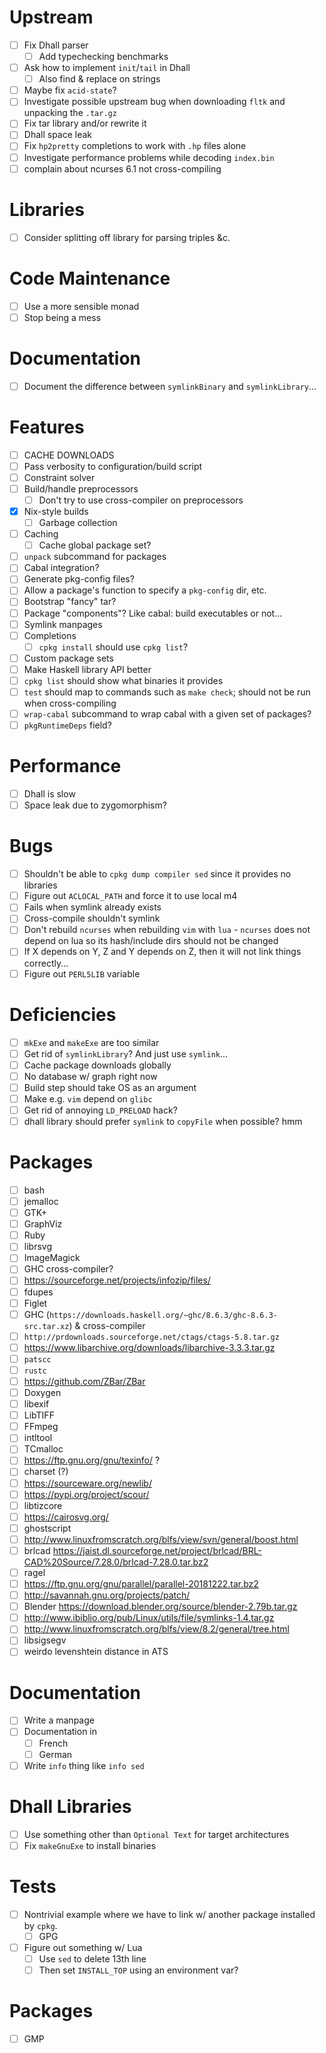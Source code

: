 # Upstream
- [ ] Fix Dhall parser
  - [ ] Add typechecking benchmarks
- [ ] Ask how to implement `init`/`tail` in Dhall
  - [ ] Also find & replace on strings
- [ ] Maybe fix `acid-state`?
- [ ] Investigate possible upstream bug when downloading `fltk` and unpacking
  the `.tar.gz`
- [ ] Fix tar library and/or rewrite it
- [ ] Dhall space leak
- [ ] Fix `hp2pretty` completions to work with `.hp` files alone
- [ ] Investigate performance problems while decoding `index.bin`
- [ ] complain about ncurses 6.1 not cross-compiling
# Libraries
- [ ] Consider splitting off library for parsing triples &c.
# Code Maintenance
- [ ] Use a more sensible monad
- [ ] Stop being a mess
# Documentation
- [ ] Document the difference between `symlinkBinary` and `symlinkLibrary`...
# Features
- [ ] CACHE DOWNLOADS
- [ ] Pass verbosity to configuration/build script
- [ ] Constraint solver
- [ ] Build/handle preprocessors
  - [ ] Don't try to use cross-compiler on preprocessors
- [x] Nix-style builds
  - [ ] Garbage collection
- [ ] Caching
  - [ ] Cache global package set?
- [ ] `unpack` subcommand for packages
- [ ] Cabal integration?
- [ ] Generate pkg-config files?
- [ ] Allow a package's function to specify a `pkg-config` dir, etc.
- [ ] Bootstrap "fancy" tar?
- [ ] Package "components"? Like cabal: build executables or not...
- [ ] Symlink manpages
- [ ] Completions
  - [ ] `cpkg install` should use `cpkg list`?
- [ ] Custom package sets
- [ ] Make Haskell library API better
- [ ] `cpkg list` should show what binaries it provides
- [ ] `test` should map to commands such as `make check`; should not be run when
  cross-compiling
- [ ] `wrap-cabal` subcommand to wrap cabal with a given set of packages?
- [ ] `pkgRuntimeDeps` field?
# Performance
- [ ] Dhall is slow
- [ ] Space leak due to zygomorphism?
# Bugs
- [ ] Shouldn't be able to `cpkg dump compiler sed` since it provides no
  libraries
- [ ] Figure out `ACLOCAL_PATH` and force it to use local m4
- [ ] Fails when symlink already exists
- [ ] Cross-compile shouldn't symlink
- [ ] Don't rebuild `ncurses` when rebuilding `vim` with `lua` - `ncurses`
  does not depend on lua so its hash/include dirs should not be changed
- [ ] If X depends on Y, Z and Y depends on Z, then it will not link things
  correctly...
- [ ] Figure out `PERL5LIB` variable
# Deficiencies
- [ ] `mkExe` and `makeExe` are too similar
- [ ] Get rid of `symlinkLibrary`? And just use `symlink`...
- [ ] Cache package downloads globally
- [ ] No database w/ graph right now
- [ ] Build step should take OS as an argument
- [ ] Make e.g. `vim` depend on `glibc`
- [ ] Get rid of annoying `LD_PRELOAD` hack?
- [ ] dhall library should prefer `symlink` to `copyFile` when possible? hmm
# Packages
- [ ] bash
- [ ] jemalloc
- [ ] GTK+
- [ ] GraphViz
- [ ] Ruby
- [ ] librsvg
- [ ] ImageMagick
- [ ] GHC cross-compiler?
- [ ] https://sourceforge.net/projects/infozip/files/
- [ ] fdupes
- [ ] Figlet
- [ ] GHC (`https://downloads.haskell.org/~ghc/8.6.3/ghc-8.6.3-src.tar.xz`)
  & cross-compiler
- [ ] `http://prdownloads.sourceforge.net/ctags/ctags-5.8.tar.gz`
- [ ] https://www.libarchive.org/downloads/libarchive-3.3.3.tar.gz
- [ ] `patscc`
- [ ] `rustc`
- [ ] https://github.com/ZBar/ZBar
- [ ] Doxygen
- [ ] libexif
- [ ] LibTIFF
- [ ] FFmpeg
- [ ] intltool
- [ ] TCmalloc
- [ ] https://ftp.gnu.org/gnu/texinfo/ ?
- [ ] charset (?)
- [ ] https://sourceware.org/newlib/
- [ ] https://pypi.org/project/scour/
- [ ] libtizcore
- [ ] https://cairosvg.org/
- [ ] ghostscript
- [ ] http://www.linuxfromscratch.org/blfs/view/svn/general/boost.html
- [ ] brlcad https://jaist.dl.sourceforge.net/project/brlcad/BRL-CAD%20Source/7.28.0/brlcad-7.28.0.tar.bz2
- [ ] ragel
- [ ] https://ftp.gnu.org/gnu/parallel/parallel-20181222.tar.bz2
- [ ] http://savannah.gnu.org/projects/patch/
- [ ] Blender https://download.blender.org/source/blender-2.79b.tar.gz
- [ ] http://www.ibiblio.org/pub/Linux/utils/file/symlinks-1.4.tar.gz
- [ ] http://www.linuxfromscratch.org/blfs/view/8.2/general/tree.html
- [ ] libsigsegv
- [ ] weirdo levenshtein distance in ATS
# Documentation
- [ ] Write a manpage
- [ ] Documentation in
  - [ ] French
  - [ ] German
- [ ] Write `info` thing like `info sed`
# Dhall Libraries
- [ ] Use something other than `Optional Text` for target architectures
- [ ] Fix `makeGnuExe` to install binaries
# Tests
- [ ] Nontrivial example where we have to link w/ another package installed by
  `cpkg`.
  - [ ] GPG
- [ ] Figure out something w/ Lua
  - [ ] Use `sed` to delete 13th line
  - [ ] Then set `INSTALL_TOP` using an environment var?
# Packages
- [ ] GMP
